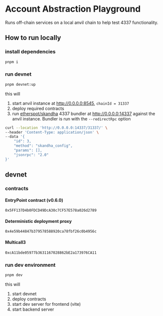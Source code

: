 # Account Abstraction Playground

Runs off-chain services on a local anvil chain to help test 4337 functionality.

## How to run locally

### install dependencies
```sh
pnpm i
```

### run devnet
```sh
pnpm devnet:up
```

this will
1. start anvil instance at http://0.0.0.0:8545, `chainId = 31337`
2. deploy required contracts
3. run [etherspot/skandha](https://github.com/etherspot/skandha) 4337 bundler at http://0.0.0.0:14337 against the anvil instance. Bundler is run with the `--redirectRpc` option

```sh
curl --location 'http://0.0.0.0:14337/31337/' \
--header 'Content-Type: application/json' \
--data '{
    "id": 3,
    "method": "skandha_config",
    "params": [],
    "jsonrpc": "2.0"
}'
```


## devnet

### contracts

#### EntryPoint contract (v0.6.0)
`0x5FF137D4b0FDCD49DcA30c7CF57E578a026d2789`

#### Deterministic deployment proxy
`0x4e59b44847b379578588920ca78fbf26c0b4956c`

#### Multicall3
`0xcA11bde05977b3631167028862bE2a173976CA11`





### run dev environment
```sh
pnpm dev
```
this will
1. start devnet
1. deploy contracts
1. start dev server for frontend (vite)
1. start backend server

